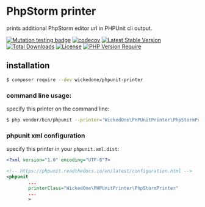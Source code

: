 # PhpStorm printer

prints additional PhpStorm editor url in PHPUnit cli output.

[![Mutation testing badge](https://img.shields.io/endpoint?style=flat&url=https%3A%2F%2Fbadge-api.stryker-mutator.io%2Fgithub.com%2FwickedOne%2Fphpunit-printer%2Fmain)](https://dashboard.stryker-mutator.io/reports/github.com/wickedOne/phpunit-printer/main)
[![codecov](https://codecov.io/gh/wickedOne/phpunit-printer/branch/main/graph/badge.svg?token=UHKAVGURP7)](https://codecov.io/gh/wickedOne/phpunit-printer)
[![Latest Stable Version](http://poser.pugx.org/wickedone/phpunit-printer/v)](https://packagist.org/packages/wickedone/phpunit-printer) 
[![Total Downloads](http://poser.pugx.org/wickedone/phpunit-printer/downloads)](https://packagist.org/packages/wickedone/phpunit-printer) 
[![License](http://poser.pugx.org/wickedone/phpunit-printer/license)](https://packagist.org/packages/wickedone/phpunit-printer) 
[![PHP Version Require](http://poser.pugx.org/wickedone/phpunit-printer/require/php)](https://packagist.org/packages/wickedone/phpunit-printer)

## installation
```bash
$ composer require --dev wickedone/phpunit-printer
```

### command line usage:
specify this printer on the command line:

```bash
$ php vendor/bin/phpunit --printer='WickedOne\PHPUnitPrinter\PhpStormPrinter' src/
```

### phpunit xml configuration
specify this printer in your ``phpunit.xml.dist``:
```xml
<?xml version="1.0" encoding="UTF-8"?>

<!-- https://phpunit.readthedocs.io/en/latest/configuration.html -->
<phpunit
        ...
        printerClass="WickedOne\PHPUnitPrinter\PhpStormPrinter"
        ...
        >
```
